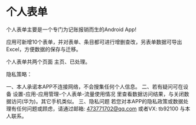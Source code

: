 # 个人表单
个人表单主要是一个专门为记账报销而生的Android App!

应用可新增10个表单，并对表单、条目都可进行增删查改，另表单数据可导出Excel，方便数据的保存与迁移。

个人表单共两个页面 主页、已处理。


隐私策略：

一、本人承诺本APP不连接网络，不会搜集任何个人信息。
二、若有疑问可在设备 设置-应用-应用管理-个人表单-流量使用情况 里查看数据访问结果，与关闭数据访问(华为)。其它手机类似。
三、隐私问题
    若您对本APP的隐私政策或数据处理有任何问题或顾虑，请通过邮箱: 473771702@qq.com 或者VX: tb92100 与本人联系。
